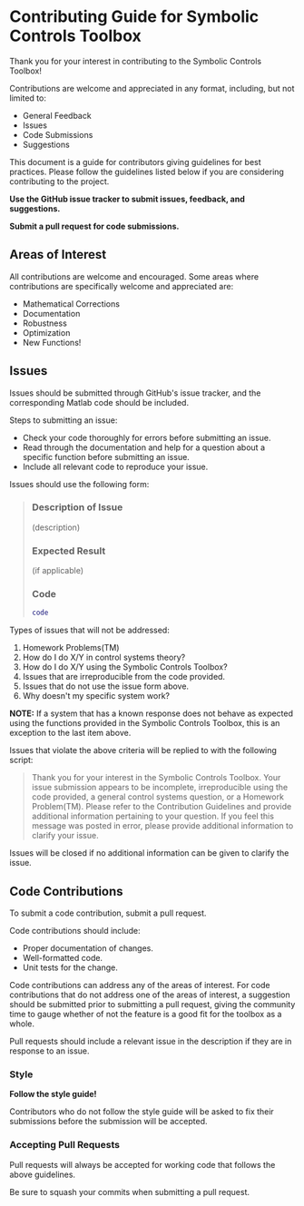 # Contributing Guide for Symbolic Controls Toolbox
Thank you for your interest in contributing to the Symbolic Controls Toolbox!

Contributions are welcome and appreciated in any format, including, but not limited to:

* General Feedback
* Issues
* Code Submissions
* Suggestions

This document is a guide for contributors giving guidelines for best practices. Please follow the guidelines listed below if you are considering contributing to the project.

**Use the GitHub issue tracker to submit issues, feedback, and suggestions.**

**Submit a pull request for code submissions.**

## Areas of Interest
All contributions are welcome and encouraged. Some areas where contributions are specifically welcome and appreciated are:

* Mathematical Corrections
* Documentation
* Robustness
* Optimization
* New Functions!

## Issues
Issues should be submitted through GitHub's issue tracker, and the corresponding Matlab code should be included.

Steps to submitting an issue:

* Check your code thoroughly for errors before submitting an issue.
* Read through the documentation and help for a question about a specific function before submitting an issue.
* Include all relevant code to reproduce your issue.

Issues should use the following form:
> ### Description of Issue ###
> (description)
> ### Expected Result ###
> (if applicable)
> ### Code ###
> ```matlab
> code
> ```

Types of issues that will not be addressed:

1. Homework Problems(TM)
1. How do I do X/Y in control systems theory?
1. How do I do X/Y using the Symbolic Controls Toolbox?
1. Issues that are irreproducible from the code provided.
1. Issues that do not use the issue form above.
1. Why doesn't my specific system work?

**NOTE:** If a system that has a known response does not behave as expected using the functions provided in the Symbolic Controls Toolbox, this is an exception to the last item above.

Issues that violate the above criteria will be replied to with the following script:

> Thank you for your interest in the Symbolic Controls Toolbox. Your issue submission appears to be incomplete, irreproducible using the code provided, a general control systems question, or a Homework Problem(TM). Please refer to the Contribution Guidelines and provide additional information pertaining to your question. If you feel this message was posted in error, please provide additional information to clarify your issue.

Issues will be closed if no additional information can be given to clarify the issue.

## Code Contributions
To submit a code contribution, submit a pull request.

Code contributions should include:

* Proper documentation of changes.
* Well-formatted code.
* Unit tests for the change.

Code contributions can address any of the areas of interest. For code contributions that do not address one of the areas of interest, a suggestion should be submitted prior to submitting a pull request, giving the community time to gauge whether of not the feature is a good fit for the toolbox as a whole.

Pull requests should include a relevant issue in the description if they are in response to an issue.

### Style
**Follow the style guide!**

Contributors who do not follow the style guide will be asked to fix their submissions before the submission will be accepted.

### Accepting Pull Requests
Pull requests will always be accepted for working code that follows the above guidelines.

Be sure to squash your commits when submitting a pull request.
